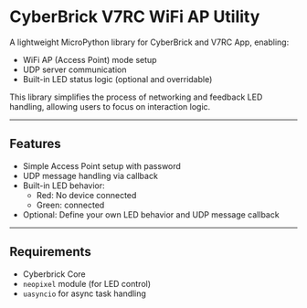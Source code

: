 # CyberBrick V7RC WiFi AP Utility

A lightweight MicroPython library for CyberBrick and V7RC App, enabling:

- WiFi AP (Access Point) mode setup
- UDP server communication
- Built-in LED status logic (optional and overridable)

This library simplifies the process of networking and feedback LED handling, allowing users to focus on interaction logic.

---

## Features

- Simple Access Point setup with password
- UDP message handling via callback
- Built-in LED behavior:
  - Red: No device connected
  - Green: connected
- Optional: Define your own LED behavior and UDP message callback

---

## Requirements

- Cyberbrick Core
- `neopixel` module (for LED control)
- `uasyncio` for async task handling
